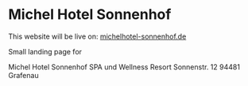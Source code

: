 # Michel Hotel Sonnenhof

This website will be live on:
[michelhotel-sonnenhof.de](michelhotel-sonnenhof.de)

Small landing page for

Michel Hotel Sonnenhof
SPA und Wellness Resort
Sonnenstr. 12
94481 Grafenau
